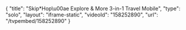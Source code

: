 {
    "title": "Skip*Hop\u00ae Explore & More 3-in-1 Travel Mobile",
    "type": "solo",
    "layout": "iframe-static",
    "videoId": "158252890",
    "url": "\/tvpembed\/158252890"
}